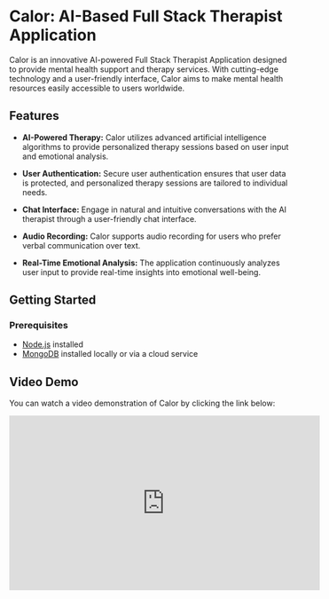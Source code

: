 
# Calor: AI-Based Full Stack Therapist Application

Calor is an innovative AI-powered Full Stack Therapist Application designed to provide mental health support and therapy services. With cutting-edge technology and a user-friendly interface, Calor aims to make mental health resources easily accessible to users worldwide.

## Features

- **AI-Powered Therapy:** Calor utilizes advanced artificial intelligence algorithms to provide personalized therapy sessions based on user input and emotional analysis.

- **User Authentication:** Secure user authentication ensures that user data is protected, and personalized therapy sessions are tailored to individual needs.

- **Chat Interface:** Engage in natural and intuitive conversations with the AI therapist through a user-friendly chat interface.

- **Audio Recording:** Calor supports audio recording for users who prefer verbal communication over text.

- **Real-Time Emotional Analysis:** The application continuously analyzes user input to provide real-time insights into emotional well-being.

## Getting Started

### Prerequisites

- [Node.js](https://nodejs.org/) installed
- [MongoDB](https://www.mongodb.com/) installed locally or via a cloud service

## Video Demo

You can watch a video demonstration of Calor by clicking the link below:

<iframe width="560" height="315" src="https://drive.google.com/file/d/1P_oKLEGGceYqPkBpCZCP_ElRs6SnPTsd/view?usp=sharing" frameborder="0" allowfullscreen></iframe>


